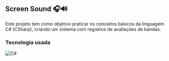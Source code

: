 ## Screen Sound 🎧🔊
Este projeto tem como objetivo praticar os conceitos básicos da linguagem C# (CSharp), criando um sistema com registros de avaliações de bandas.

### Tecnologia usada
![C#](https://img.shields.io/badge/c%23-%23239120.svg?style=for-the-badge&logo=csharp&logoColor=white)